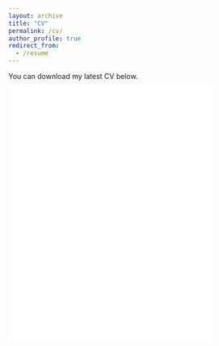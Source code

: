 ```yaml
---
layout: archive
title: "CV"
permalink: /cv/
author_profile: true
redirect_from: 
  - /resume
---
```


You can download my latest CV below.

<iframe src="/files/cv/Deng_CV_2.0.pdf" width="80%" height="500" frameborder="no" border="0" marginwidth="0" marginheight="0"></iframe>



